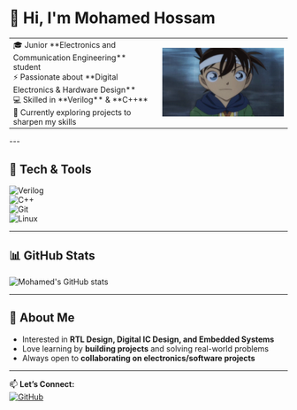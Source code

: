 # 👋 Hi, I'm Mohamed Hossam  
<table>
<tr>
<td style="border: none;">
  🎓 Junior **Electronics and Communication Engineering** student <br>
  ⚡ Passionate about **Digital Electronics & Hardware Design** <br>
  💻 Skilled in **Verilog** & **C++** <br>
  🌱 Currently exploring projects to sharpen my skills  
</td>
<td style="border: none;">
<img src="Detective Conan Shinichi Kudo GIF - Detective Conan Shinichi Kudo Its Elementary - Discover & Share GIFs.gif" alt="Detective GIF"/>
</td>
</tr>
</table>
---

## 🚀 Tech & Tools  
![Verilog](https://img.shields.io/badge/HDL-Verilog-blue?logo=verilog)  
![C++](https://img.shields.io/badge/Code-C++-00599C?logo=cplusplus&logoColor=white)  
![Git](https://img.shields.io/badge/Tools-Git-orange?logo=git)  
![Linux](https://img.shields.io/badge/OS-Linux-yellow?logo=linux)  

---

## 📊 GitHub Stats  
![Mohamed's GitHub stats](https://github-readme-stats.vercel.app/api?username=mohamedIOP&show_icons=true&theme=radical)  

---

## 🌟 About Me  
- Interested in **RTL Design, Digital IC Design, and Embedded Systems**  
- Love learning by **building projects** and solving real-world problems  
- Always open to **collaborating on electronics/software projects**  

---

📫 **Let’s Connect:**  
[![GitHub](https://img.shields.io/badge/GitHub-181717?logo=github&logoColor=white)](https://github.com/mohamedIOP)  
